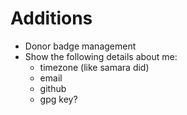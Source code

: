 # Additions
- Donor badge management
- Show the following details about me:
  - timezone (like samara did)
  - email
  - github
  - gpg key?
